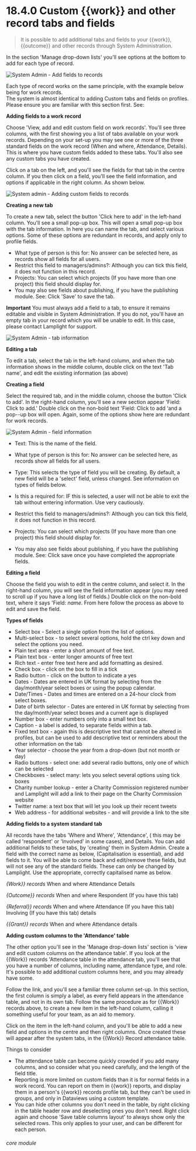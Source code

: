 # 18.4.0    Custom {{work}} and other record tabs and fields

> It is possible to add additional tabs and fields to your {{work}}, {{outcome}} and other records through System Administration.

In the section 'Manage drop-down lists' you'll see options at the bottom to add for each type of record.

![System Admin - Add fields to records]({{imgpath}}1217a.png)

Each type of record works on the same principle, with the example below being for work records.  
The system is almost identical to adding Custom tabs and fields on profiles.  Please ensure you are familiar with this section first.  See:

__Adding fields to a work record__

Choose 'View, add and edit custom field on work records'.  You'll see three columns, with the first showing you a list of tabs available on your work records.  Depending on your set-up you may see one or more of the three standard fields on the work record (When and where, Attendance, Details).  This is where you have custom fields added to these tabs.  You'll also see any custom tabs you have created.

Click on a tab on the left, and you'll see the fields for that tab in the centre column.  If you then click on a field, you'll see the field information, and options if applicable in the right column.  As shown below.

![System admin - Adding custom fields to records]({{imgpath}}1218a.png)

__Creating a new tab__

To create a new tab, select the button 'Click here to add' in the left-hand column.  You'll see a small pop-up box.  This will open a small pop-up box with the tab information.  In here you can name the tab, and select various options.  Some of these options are redundant in records, and apply only to profile fields.

* What type of person is this for:  No answer can be selected here, as records show all fields for all users.
* Restrict this field to managers/admins?:  Although you can tick this field, it does not function in this record.
* Projects: You can select which projects (If you have more than one project) this field should display for.
* You may also see fields about publishing, if you have the publishing module.  See: 
Click 'Save' to save the tab.

__Important__ You must always add a field to a tab, to ensure it remains editable and visible in System Administration.  If you do not, you'll have an empty tab in your record which you will be unable to edit.  In this case, please contact Lamplight for support.

![System Admin - tab information]({{imgpath}}1219a.png)

__Editing a tab__

To edit a tab, select the tab in the left-hand column, and when the tab information shows in the middle column, double click on the text 'Tab name', and edit the existing information (as above)

__Creating a field__

Select the required tab, and in the middle column, choose the button 'Click to add'. In the right-hand column, you'll see a new section appear 'Field: Click to add.'  Double click on the non-bold text 'Field: Click to add ‘and a pop--up box will open.  Again, some of the options show here are redundant for work records.

![System Admin - field information]({{imgpath}}1220a.png)

* Text: This is the name of the field.
* What type of person is this for:  No answer can be selected here, as records show all fields for all users.

* Type: This selects the type of field you will be creating.  By default, a new field will be a 'select' field, unless changed.  See information on types of fields below.

* Is this a required for: IF this is selected, a user will not be able to exit the tab without entering information.  Use very cautiously.
* Restrict this field to managers/admins?:  Although you can tick this field, it does not function in this record.
* Projects: You can select which projects (If you have more than one project) this field should display for.
* You may also see fields about publishing, if you have the publishing module.  See: 
Click save once you have completed the appropriate fields.

__Editing a field__

Choose the field you wish to edit in the centre column, and select it.  In the right-hand column, you will see the field information appear (you may need to scroll up if you have a long list of fields.)  Double click on the non-bold text, where it says 'Field: _name_.  From here follow the process as above to edit and save the field.

__Types of fields__

* Select box - Select a single option from the list of options.
* Multi-select box - to select several options, hold the ctrl key down and select the options you need.
* Plain text area - enter a short amount of free text.
* Plain text box - enter longer amounts of free text
* Rich text - enter free text here and add formatting as desired.
* Check box - click on the box to fill in a tick
* Radio button - click on the button to indicate a yes
* Dates - Dates are entered in UK format by selecting from the day/month/year select boxes or using the popup calendar.
* Date/Times - Dates and times are entered on a 24-hour clock from select boxes.
* Date of birth selector - Dates are entered in UK format by selecting from the day/month/year select boxes and a current age is displayed
* Number box - enter numbers only into a small text box.
* Caption - a label is added, to separate fields within a tab.
* Fixed text box - again this is descriptive text that cannot be altered in profiles, but can be used to add descriptive text or reminders about the other information on the tab
* Year selector - choose the year from a drop-down (but not month or day)
* Radio buttons - select one: add several radio buttons, only one of which can be selected
* Checkboxes - select many: lets you select several options using tick boxes
* Charity number lookup - enter a Charity Commission registered number and Lamplight will add a link to their page on the Charity Commission website
* Twitter name: a text box that will let you look up their recent tweets
* Web address - for additional websites - and will provide a link to the site
 
__Adding fields to a system standard tab__

All records have the tabs 'Where and Where', 'Attendance', ( this may be called 'respondent' or 'Involved' in some cases), and Details.  You can add additional fields to these tabs, by 'creating' them in System Admin.  Create a field with the correct name as below, (Capitalisation is essential), and add fields to it.  You will be able to come back and edit/remove these fields, but will not see any of the standard fields.  These can only be changed by Lamplight.  Use the appropriate, correctly capitalised name as below.

_{Work}} records_
When and where
Attendance
Details

_{Outcome}} records_
When and where
Respondent (If you have this tab)

_{Referral}} records_
When and where
Attendance (If you have this tab)
Involving (If you have this tab)
details

_{{Grant}} records_
When and where
Attendance
details


__Adding custom columns to the 'Attendance' table__

The other option you'll see in the 'Manage drop-down lists' section is 'view and edit custom columns on the attendance table'.  If you look at the {{Work}} records 'Attendance table in the attendance tab, you'll see that you have a number of columns, including name, attendance type, and role.  It's possible to add additional custom columns here, and you may already have some.

Follow the link, and you'll see a familiar three column set-up.  In this section, the first column is simply a label, as every field appears in the attendance table, and not in its own tab.  Follow the same procedure as for {{Work}} records above, to create a new item in the left-hand column, calling it something useful for your team, as an aid to memory.

Click on the item in the left-hand column, and you'll be able to add a new field and options in the centre and then right columns.  Once created these will appear after the system tabs, in the {{Work}} Record attendance table.

Things to consider
* The attendance table can become quickly crowded if you add many columns, and so consider what you need carefully, and the length of the field title.
* Reporting is more limited on custom fields than it is for normal fields in a work record.  You can report on them in {{work}} reports, and display them in a person's {{work}} records profile tab, but they can't be used in groups, and only in Dataviews using a custom template.
* You can hide other columns you don't need in the table, by right clicking in the table header row and deselecting ones you don't need.  Right click again and choose 'Save table columns layout' to always show only the selected rows.  This only applies to your user, and can be different for each person.


###### core module

